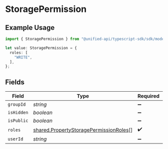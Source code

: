 # StoragePermission

## Example Usage

```typescript
import { StoragePermission } from "@unified-api/typescript-sdk/sdk/models/shared";

let value: StoragePermission = {
  roles: [
    "WRITE",
  ],
};
```

## Fields

| Field                                                                                                   | Type                                                                                                    | Required                                                                                                | Description                                                                                             |
| ------------------------------------------------------------------------------------------------------- | ------------------------------------------------------------------------------------------------------- | ------------------------------------------------------------------------------------------------------- | ------------------------------------------------------------------------------------------------------- |
| `groupId`                                                                                               | *string*                                                                                                | :heavy_minus_sign:                                                                                      | N/A                                                                                                     |
| `isHidden`                                                                                              | *boolean*                                                                                               | :heavy_minus_sign:                                                                                      | N/A                                                                                                     |
| `isPublic`                                                                                              | *boolean*                                                                                               | :heavy_minus_sign:                                                                                      | N/A                                                                                                     |
| `roles`                                                                                                 | [shared.PropertyStoragePermissionRoles](../../../sdk/models/shared/propertystoragepermissionroles.md)[] | :heavy_check_mark:                                                                                      | N/A                                                                                                     |
| `userId`                                                                                                | *string*                                                                                                | :heavy_minus_sign:                                                                                      | N/A                                                                                                     |